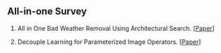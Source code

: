 ## All-in-one Survey


1. All in One Bad Weather Removal Using Architectural Search. [[Paper](https://openaccess.thecvf.com/content_CVPR_2020/papers/Li_All_in_One_Bad_Weather_Removal_Using_Architectural_Search_CVPR_2020_paper.pdf)]


2. Decouple Learning for Parameterized Image Operators. [[Paper](https://openaccess.thecvf.com/content_ECCV_2018/papers/Qingnan_Fan_Learning_to_Learn_ECCV_2018_paper.pdf)]
